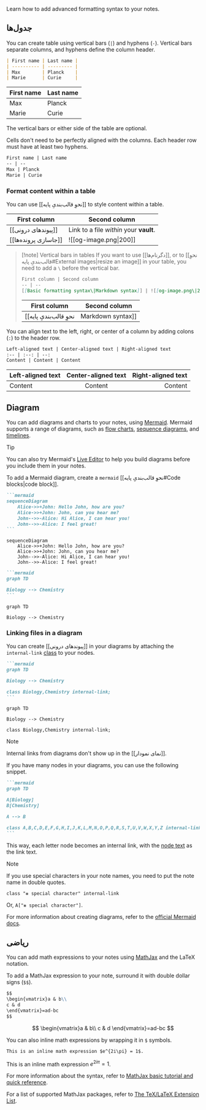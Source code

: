 Learn how to add advanced formatting syntax to your notes.

## جدول‌ها

You can create table using vertical bars (`|`) and hyphens (`-`). Vertical bars separate columns, and hyphens define the column header.

```md
| First name | Last name |
| ---------- | --------- |
| Max        | Planck    |
| Marie      | Curie     |
```

| First name | Last name |
| ---------- | --------- |
| Max        | Planck    |
| Marie      | Curie     |

The vertical bars or either side of the table are optional.

Cells don't need to be perfectly aligned with the columns. Each header row must have at least two hyphens.

```md
First name | Last name
-- | --
Max | Planck
Marie | Curie
```

### Format content within a table

You can use [[نحوِ قالب‌بندیِ پایه]] to style content within a table.

First column | Second column
-- | --
[[پیوندهای درونی]] | Link to a file _within_ your **vault**.
[[جاسازی پرونده‌ها]] | ![[og-image.png\|200]]

> [!note] Vertical bars in tables
> If you want to use [[دگرنام‌ها]], or to [[نحوِ قالب‌بندیِ پایه#External images|resize an image]] in your table, you need to add a `\` before the vertical bar.
>
> ```md
> First column | Second column
> -- | --
> [[Basic formatting syntax\|Markdown syntax]] | ![[og-image.png\|200]]
> ```
>
> First column | Second column
> -- | --
> [[نحوِ قالب‌بندیِ پایه|Markdown syntax]] | ![[og-image.png\|200]]

You can align text to the left, right, or center of a column by adding colons (`:`) to the header row.

```md
Left-aligned text | Center-aligned text | Right-aligned text
:-- | :--: | --:
Content | Content | Content
```

Left-aligned text | Center-aligned text | Right-aligned text
:-- | :--: | --:
Content | Content | Content

## Diagram

You can add diagrams and charts to your notes, using [Mermaid](https://mermaid-js.github.io/). Mermaid supports a range of diagrams, such as [flow charts](https://mermaid.js.org/syntax/flowchart.html), [sequence diagrams](https://mermaid.js.org/syntax/sequenceDiagram.html), and [timelines](https://mermaid.js.org/syntax/timeline.html).

> [!tip]
> You can also try Mermaid's [Live Editor](https://mermaid-js.github.io/mermaid-live-editor) to help you build diagrams before you include them in your notes.

To add a Mermaid diagram, create a `mermaid` [[نحوِ قالب‌بندیِ پایه#Code blocks|code block]].

````md
```mermaid
sequenceDiagram
    Alice->>+John: Hello John, how are you?
    Alice->>+John: John, can you hear me?
    John-->>-Alice: Hi Alice, I can hear you!
    John-->>-Alice: I feel great!
```
````

```mermaid
sequenceDiagram
    Alice->>+John: Hello John, how are you?
    Alice->>+John: John, can you hear me?
    John-->>-Alice: Hi Alice, I can hear you!
    John-->>-Alice: I feel great!
```

````md
```mermaid
graph TD

Biology --> Chemistry
```
````

```mermaid
graph TD

Biology --> Chemistry
```

### Linking files in a diagram

You can create [[پیوندهای درونی]] in your diagrams by attaching the `internal-link` [class](https://mermaid.js.org/syntax/flowchart.html#classes) to your nodes.

````md
```mermaid
graph TD

Biology --> Chemistry

class Biology,Chemistry internal-link;
```
````

```mermaid
graph TD

Biology --> Chemistry

class Biology,Chemistry internal-link;
```

> [!note]
> Internal links from diagrams don't show up in the [[نمای نمودار]].

If you have many nodes in your diagrams, you can use the following snippet.

````md
```mermaid
graph TD

A[Biology]
B[Chemistry]

A --> B

class A,B,C,D,E,F,G,H,I,J,K,L,M,N,O,P,Q,R,S,T,U,V,W,X,Y,Z internal-link;
```
````

This way, each letter node becomes an internal link, with the [node text](https://mermaid.js.org/syntax/flowchart.html#a-node-with-text) as the link text.

> [!note]
> If you use special characters in your note names, you need to put the note name in double quotes.
>
> ```
> class "⨳ special character" internal-link
> ```
>
> Or, `A["⨳ special character"]`.

For more information about creating diagrams, refer to the [official Mermaid docs](https://mermaid.js.org/intro/).

## ریاضی

You can add math expressions to your notes using [MathJax](http://docs.mathjax.org/en/latest/basic/mathjax.html) and the LaTeX notation.

To add a MathJax expression to your note, surround it with double dollar signs (`$$`).

```md
$$
\begin{vmatrix}a & b\\
c & d
\end{vmatrix}=ad-bc
$$
```

$$
\begin{vmatrix}a & b\\
c & d
\end{vmatrix}=ad-bc
$$

You can also inline math expressions by wrapping it in `$` symbols.

```md
This is an inline math expression $e^{2i\pi} = 1$.
```

This is an inline math expression $e^{2i\pi} = 1$.

For more information about the syntax, refer to [MathJax basic tutorial and quick reference](https://math.meta.stackexchange.com/questions/5020/mathjax-basic-tutorial-and-quick-reference).

For a list of supported MathJax packages, refer to [The TeX/LaTeX Extension List](http://docs.mathjax.org/en/latest/input/tex/extensions/index.html).
